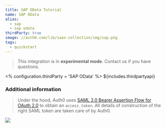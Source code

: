 ```yaml
---
title: SAP OData Tutorial
name: SAP OData
alias:
  - sap
  - sap odata
thirdParty: true
image: //auth0.com/lib/saas-collection/img/sap.png
tags:
  - quickstart
---
```

> This integration is in __experimental mode__. Contact us if you have questions.

<% configuration.thirdParty = 'SAP OData' %>
${includes.thirdpartyapi}

### Additional information

> Under the hood, Auth0 uses [SAML 2.0 Bearer Assertion Flow for OAuth 2.0](http://help.sap.com/saphelp_nw74/helpdata/en/12/41087770d9441682e3e02958997846/content.htm) to obtain an `access_token`. All details of construction of the right SAML token are taken care of by Auth0.

![](https://docs.google.com/drawings/d/1cG4mJy742ZW1ixcMdh3XZmRPxRJldt5pax5ktfb6Ff4/pub?w=744&amp;h=425)
